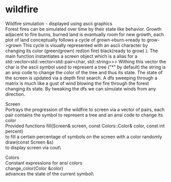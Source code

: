 # wildfire
Wildfire simulation - displayed using ascii graphics\
Forest fires can be simulated over time by their state like behavior. Growth adjacent to fire burns, burned land is evantually room for new growth,
each plot of land conceptually follows a cycle of grown->burn->ready to grow->grown This cycle is visually represented with an ascii character by changing
its color (green(grown) red(on fire) black(ready to grow) ).
The main function instantiates a screen object which is a alias for a std::vector<std::vector<std::pair<char, std::string>>> 
Withing this vector the char is the ascii symbol used to represent a tree ("*" by default) the string is an ansi code to change the color 
of the tree and thus its state.
The state of the screen is updated via a depth first search.
A dfs sweeping through a matrix is much like a gust of wind blowing the fire through the forest changing its state.
By tweaking the dfs we can simulate winds from any direction.

Screen \
Portrays the progression of the wildfire to screen via a vector of pairs, each pair contains the symbol to represent a tree and an ansi code to change its color\
Provided functions
fill(Screen& screen, const Colors::Color& color, const int percent) \
  to fill a certain percentage of symbols on the screen with a color randomly\
draw(const Screen &s) \
  to display screen via cout\
  
  
Colors\
Constant expressions for ansi colors\
change_color(Color &color)\
  advances the state of the current symbol\
